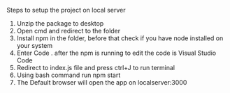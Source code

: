 Steps to setup the project on local server


1. Unzip the package to desktop
2. Open cmd and redirect to the folder
3. Install npm in the folder, before that check if you have node installed on your system
4. Enter Code . after the npm is running to edit the code is Visual Studio Code
5. Redirect to index.js file and press ctrl+J to run terminal
6. Using bash command run npm start
7. The Default browser will open the app on localserver:3000